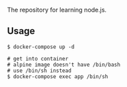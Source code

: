 The repository for learning node.js.

## Usage

```
$ docker-compose up -d

# get into container
# alpine image doesn't have /bin/bash
# use /bin/sh instead
$ docker-compose exec app /bin/sh
```
